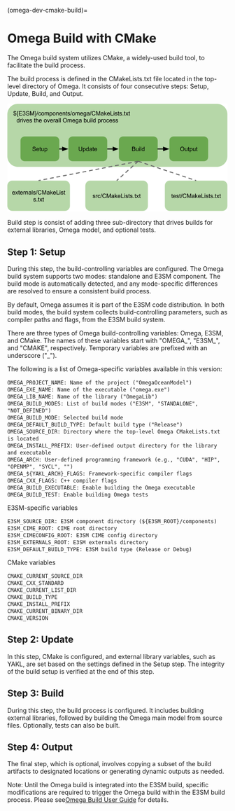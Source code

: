 (omega-dev-cmake-build)=

# Omega Build with CMake

The Omega build system utilizes CMake, a widely-used build tool,
to facilitate the build process.

The build process is defined in the CMakeLists.txt file located
in the top-level directory of Omega. It consists of four consecutive
steps: Setup, Update, Build, and Output.

![CMake-based Omega build process](../_static/cmakebuild.png)

Build step is consist of adding three sub-directory that drives
builds for external libraries, Omega model, and optional tests.

## Step 1: Setup

During this step, the build-controlling variables are configured.
The Omega build system supports two modes: standalone and E3SM
component. The build mode is automatically detected, and any
mode-specific differences are resolved to ensure a consistent
build process.

By default, Omega assumes it is part of the E3SM code distribution.
In both build modes, the build system collects build-controlling
parameters, such as compiler paths and flags, from the E3SM build system.

There are three types of Omega build-controlling variables: Omega,
E3SM, and CMake. The names of these variables start with "OMEGA_",
"E3SM_", and "CMAKE", respectively. Temporary variables are prefixed
with an underscore ("_").

The following is a list of Omega-specific variables available in
this version:

```vbnet
OMEGA_PROJECT_NAME: Name of the project ("OmegaOceanModel")
OMEGA_EXE_NAME: Name of the executable ("omega.exe")
OMEGA_LIB_NAME: Name of the library ("OmegaLib")
OMEGA_BUILD_MODES: List of build modes ("E3SM", "STANDALONE", "NOT_DEFINED")
OMEGA_BUILD_MODE: Selected build mode
OMEGA_DEFAULT_BUILD_TYPE: Default build type ("Release")
OMEGA_SOURCE_DIR: Directory where the top-level Omega CMakeLists.txt is located
OMEGA_INSTALL_PREFIX: User-defined output directory for the library and executable
OMEGA_ARCH: User-defined programming framework (e.g., "CUDA", "HIP", "OPENMP", "SYCL", "")
OMEGA_${YAKL_ARCH}_FLAGS: Framework-specific compiler flags
OMEGA_CXX_FLAGS: C++ compiler flags
OMEGA_BUILD_EXECUTABLE: Enable building the Omega executable
OMEGA_BUILD_TEST: Enable building Omega tests
```

E3SM-specific variables

```vbnet
E3SM_SOURCE_DIR: E3SM component directory (${E3SM_ROOT}/components)
E3SM_CIME_ROOT: CIME root directory
E3SM_CIMECONFIG_ROOT: E3SM CIME config directory
E3SM_EXTERNALS_ROOT: E3SM externals directory
E3SM_DEFAULT_BUILD_TYPE: E3SM build type (Release or Debug)
```

CMake variables

```vbnet
CMAKE_CURRENT_SOURCE_DIR
CMAKE_CXX_STANDARD
CMAKE_CURRENT_LIST_DIR
CMAKE_BUILD_TYPE
CMAKE_INSTALL_PREFIX
CMAKE_CURRENT_BINARY_DIR
CMAKE_VERSION
```

## Step 2: Update

In this step, CMake is configured, and external library variables,
such as YAKL, are set based on the settings defined in the Setup step.
The integrity of the build setup is verified at the end of this step.

## Step 3: Build

During this step, the build process is configured. It includes building
external libraries, followed by building the Omega main model from source
files. Optionally, tests can also be built.

## Step 4: Output

The final step, which is optional, involves copying a subset of the build
artifacts to designated locations or generating dynamic outputs as needed.

Note: Until the Omega build is integrated into the E3SM build, specific
modifications are required to trigger the Omega build within the E3SM
build process. Please see[Omega Build User Guide](../userGuide/OmegaBuild.md)
for details.
